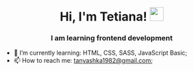 <h1 align="center">Hi, I'm  Tetiana!   
<img src="https://github.com/blackcater/blackcater/raw/main/images/Hi.gif" height="32"/></h1>
<h3 align="center">I am learning frontend development </h3>


- 🌱 I’m currently learning: HTML, CSS, SASS, JavaScript Basic;
- 📫 How to reach me: tanyashka1982@gmail.com;
